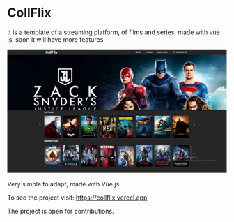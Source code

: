 <h1>CollFlix</h1>

It is a template of a streaming platform, of films and series, made with vue js, soon it will have more features

![Screenshot](https://github.com/Edson2001/collflix/blob/master/src/assets/images/short.png)


Very simple to adapt, made with Vue.js

To see the project visit: https://collflix.vercel.app


The project is open for contributions.


